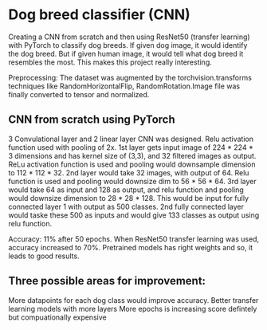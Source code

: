 # Dog breed classifier (CNN)
Creating a CNN from scratch and then using ResNet50 (transfer learning) with PyTorch to classify dog breeds. If given dog image, it would identify the dog breed. But if given human image, it would tell what dog breed it resembles the most. This makes this project really interesting.

Preprocessing: The dataset was augmented by the torchvision.transforms techniques like RandomHorizontalFlip, RandomRotation.Image file was finally converted to tensor and normalized.

## CNN from scratch using PyTorch
3 Convulational layer and 2 linear layer CNN was designed. Relu activation function used with pooling of 2x. 1st layer gets input image of 224 * 224 * 3 dimensions and has kernel size of (3,3), and 32 filtered images as output. ReLu activation function is used and pooling would downsample dimension to 112 * 112 * 32. 2nd layer would take 32 images, with output of 64. Relu function is used and pooling would downsize dim to 56 * 56 * 64. 3rd layer would take 64 as input and 128 as output, and relu function and pooling would downsize dimension to 28 * 28 * 128. This would be input for fully connected layer 1 with output as 500 classes. 2nd fully connected layer would taske these 500 as inputs and would give 133 classes as output using relu function.

Accuracy: 11% after 50 epochs.
When ResNet50 transfer learning was used, accuracy increased to 70%. 
Pretrained models has right weights and so, it leads to good results.

## Three possible areas for improvement:
More datapoints for each dog class would improve accuracy.
Better transfer learning models with more layers
More epochs is increasing score defintely but compuationally expensive
